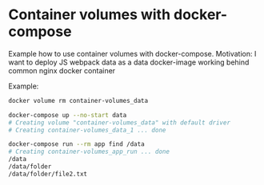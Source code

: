 Container volumes with docker-compose
=====================================

Example how to use container volumes with docker-compose. Motivation: I want to
deploy JS webpack data as a data docker-image working behind common nginx docker
container

Example:

```bash
docker volume rm container-volumes_data

docker-compose up --no-start data
# Creating volume "container-volumes_data" with default driver
# Creating container-volumes_data_1 ... done

docker-compose run --rm app find /data
# Creating container-volumes_app_run ... done
/data
/data/folder
/data/folder/file2.txt
```
